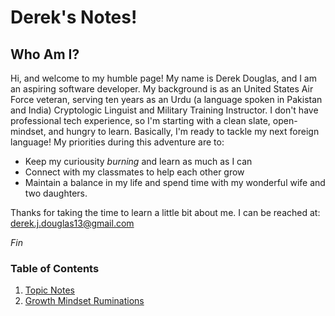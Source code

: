 # Derek's Notes!

## Who Am I?
Hi, and welcome to my humble page!
My name is Derek Douglas, and I am an aspiring software developer.
My background is as an United States Air Force veteran, serving ten years as an Urdu (a language spoken in Pakistan and India) Cryptologic Linguist and Military Training Instructor.
I don't have professional tech experience, so I'm starting with a clean slate, open-mindset, and hungry to learn.
Basically, I'm ready to tackle my next foreign language!
My priorities during this adventure are to:
- Keep my curiousity *burning* and learn as much as I can
- Connect with my classmates to help each other grow
- Maintain a balance in my life and spend time with my wonderful wife and two daughters.

Thanks for taking the time to learn a little bit about me.
I can be reached at: derek.j.douglas13@gmail.com

*Fin*

### Table of Contents
1. [Topic Notes](topicNotes.md)
2. [Growth Mindset Ruminations](growthMindset.md)



